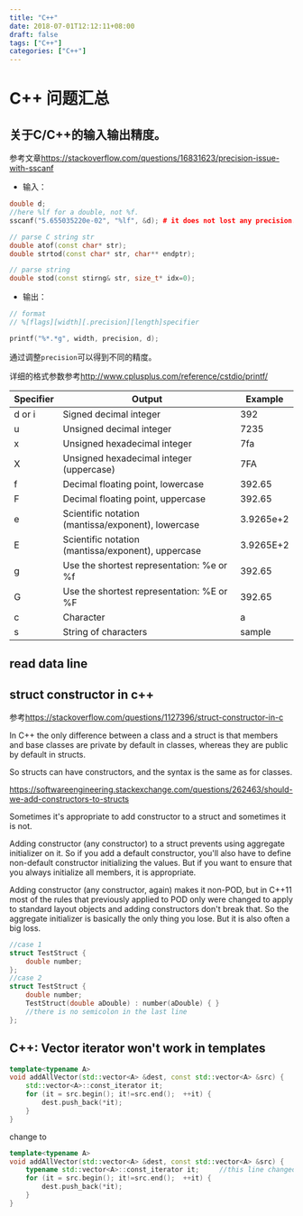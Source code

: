 ```yaml
---
title: "C++"
date: 2018-07-01T12:12:11+08:00
draft: false
tags: ["C++"]
categories: ["C++"]
---
```


# C++ 问题汇总

## 关于C/C++的输入输出精度。

参考文章<https://stackoverflow.com/questions/16831623/precision-issue-with-sscanf>

* 输入：

```C++
double d;
//here %lf for a double, not %f.
sscanf("5.655035220e-02", "%lf", &d); # it does not lost any precision.
```

```C++
// parse C string str
double atof(const char* str);
double strtod(const char* str, char** endptr);

// parse string
double stod(const stirng& str, size_t* idx=0);
```

* 输出：

```C++
// format
// %[flags][width][.precision][length]specifier

printf("%*.*g", width, precision, d);
```

通过调整`precision`可以得到不同的精度。

详细的格式参数参考<http://www.cplusplus.com/reference/cstdio/printf/>

Specifier | Output | Example
----------|--------|-------
d or i | Signed decimal integer | 392
u | Unsigned decimal integer | 7235
x | Unsigned hexadecimal integer | 7fa
X | Unsigned hexadecimal integer (uppercase) | 7FA
f | Decimal floating point, lowercase | 392.65
F | Decimal floating point, uppercase | 392.65
e | Scientific notation (mantissa/exponent), lowercase | 3.9265e+2
E | Scientific notation (mantissa/exponent), uppercase | 3.9265E+2
g | Use the shortest representation: %e or %f | 392.65
G | Use the shortest representation: %E or %F | 392.65
c | Character | a
s | String of characters | sample

## read data line


## struct constructor in c++

参考<https://stackoverflow.com/questions/1127396/struct-constructor-in-c>

In C++ the only difference between a class and a struct is that members and base classes are private by default in classes, whereas they are public by default in structs.

So structs can have constructors, and the syntax is the same as for classes.

<https://softwareengineering.stackexchange.com/questions/262463/should-we-add-constructors-to-structs>

Sometimes it's appropriate to add constructor to a struct and sometimes it is not.

Adding constructor (any constructor) to a struct prevents using aggregate initializer on it. So if you add a default constructor, you'll also have to define non-default constructor initializing the values. But if you want to ensure that you always initialize all members, it is appropriate.

Adding constructor (any constructor, again) makes it non-POD, but in C++11 most of the rules that previously applied to POD only were changed to apply to standard layout objects and adding constructors don't break that. So the aggregate initializer is basically the only thing you lose. But it is also often a big loss.

```c++
//case 1
struct TestStruct {
    double number;
};
//case 2
struct TestStruct {
    double number;
    TestStruct(double aDouble) : number(aDouble) { }
    //there is no semicolon in the last line
};
```

## C++: Vector iterator won't work in templates

```c++
template<typename A>
void addAllVector(std::vector<A> &dest, const std::vector<A> &src) {
    std::vector<A>::const_iterator it;
    for (it = src.begin(); it!=src.end();  ++it) {
        dest.push_back(*it);
    }
}  
```

change to

```c++
template<typename A>
void addAllVector(std::vector<A> &dest, const std::vector<A> &src) {
    typename std::vector<A>::const_iterator it;     //this line changed
    for (it = src.begin(); it!=src.end();  ++it) {
        dest.push_back(*it);
    }
}  
```